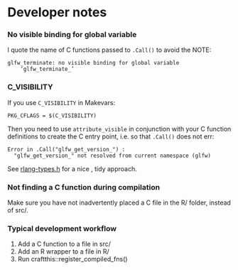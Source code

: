 # Developer notes

### No visible binding for global variable

I quote the name of C functions passed to `.Call()` to avoid the NOTE:

    glfw_terminate: no visible binding for global variable
        ‘glfw_terminate_’

### C_VISIBILITY

If you use `C_VISIBILITY` in Makevars:

    PKG_CFLAGS = $(C_VISIBILITY)

Then you need to use `attribute_visible` in conjunction with your C function definitions to create the C entry point, i.e. so that `.Call()` does not err:

    Error in .Call("glfw_get_version_") : 
      "glfw_get_version_" not resolved from current namespace (glfw)

See [rlang-types.h](https://github.com/r-lib/rlang/blob/main/src/rlang/rlang-types.h) for a nice , tidy approach.

### Not finding a C function during compilation

Make sure you have not inadvertently placed a C file in the R/ folder, instead of src/.

### Typical development workflow

1. Add a C function to a file in src/
2. Add an R wrapper to a file in R/
3. Run craftthis::register_compiled_fns()
